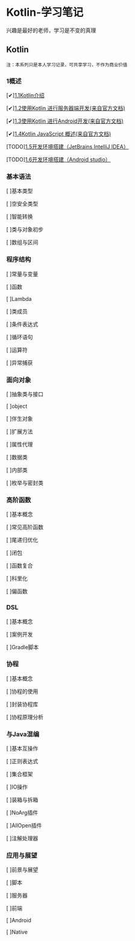 # Kotlin-学习笔记
兴趣是最好的老师，学习是不变的真理


## Kotlin

	注：本系列只是本人学习记录，可共享学习，不作为商业价值

### 1概述
  [✔][1.1Kotlin介绍](https://sogrey.github.io/Kotlin-Notes/notes/1%E6%A6%82%E8%BF%B0/1.1Kotlin%E4%BB%8B%E7%BB%8D)

  [✔][1.2使用Kotlin 进行服务器端开发(来自官方文档)](https://sogrey.github.io/Kotlin-Notes/notes/1%E6%A6%82%E8%BF%B0/1.2%E4%BD%BF%E7%94%A8Kotlin%20%E8%BF%9B%E8%A1%8C%E6%9C%8D%E5%8A%A1%E5%99%A8%E7%AB%AF%E5%BC%80%E5%8F%91)

  [✔][1.3使用Kotlin 进行Android开发(来自官方文档)](https://sogrey.github.io/Kotlin-Notes/notes/1%E6%A6%82%E8%BF%B0/1.3%E4%BD%BF%E7%94%A8Kotlin%20%E8%BF%9B%E8%A1%8CAndroid%E5%BC%80%E5%8F%91)

  [✔][1.4Kotlin JavaScript 概述(来自官方文档)](https://sogrey.github.io/Kotlin-Notes/notes/1%E6%A6%82%E8%BF%B0/1.4Kotlin%20JavaScript%20%E6%A6%82%E8%BF%B0)

  [TODO][1.5开发环境搭建（JetBrains IntelliJ IDEA）](https://sogrey.github.io/Kotlin-Notes/notes/1%E6%A6%82%E8%BF%B0/1.5%E5%BC%80%E5%8F%91%E7%8E%AF%E5%A2%83%E6%90%AD%E5%BB%BA%EF%BC%88JetBrains%20IntelliJ%20IDEA%EF%BC%89)

  [TODO][1.6开发环境搭建（Android studio）](https://sogrey.github.io/Kotlin-Notes/notes/1%E6%A6%82%E8%BF%B0/1.6%E5%BC%80%E5%8F%91%E7%8E%AF%E5%A2%83%E6%90%AD%E5%BB%BA%EF%BC%88Android%20studio%EF%BC%89)

### 基本语法
  [ ]基本类型

  [ ]空安全类型

  [ ]智能转换

  [ ]类与对象初步

  [ ]数组与区间

### 程序结构
  [ ]常量与变量

  [ ]函数

  [ ]Lambda

  [ ]类成员

  [ ]条件表达式

  [ ]循环语句

  [ ]运算符

  [ ]异常捕获

### 面向对象
  [ ]抽象类与接口

  [ ]object

  [ ]伴生对象

  [ ]扩展方法

  [ ]属性代理

  [ ]数据类

  [ ]内部类

  [ ]枚举与密封类

### 高阶函数
  [ ]基本概念

  [ ]常见高阶函数

  [ ]尾递归优化

  [ ]闭包

  [ ]函数复合

  [ ]科里化

  [ ]偏函数

### DSL
  [ ]基本概念

  [ ]案例开发

  [ ]Gradle脚本

### 协程
  [ ]基本概念

  [ ]协程的使用

  [ ]封装协程库

  [ ]协程原理分析

### 与Java混编
  [ ]基本互操作

  [ ]正则表达式

  [ ]集合框架

  [ ]IO操作

  [ ]装箱与拆箱

  [ ]NoArg插件

  [ ]AllOpen插件

  [ ]注解处理器

### 应用与展望
  [ ]前景与展望

  [ ]脚本

  [ ]服务器

  [ ]前端

  [ ]Android

  [ ]Native



  
  
